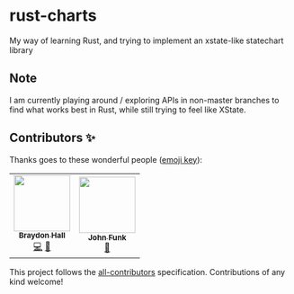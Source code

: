 # rust-charts

My way of learning Rust, and trying to implement an xstate-like statechart library

## Note

I am currently playing around / exploring APIs in non-master branches to find what works best in Rust, while still trying to feel like XState.

## Contributors ✨

Thanks goes to these wonderful people ([emoji key](https://allcontributors.org/docs/en/emoji-key)):

<!-- ALL-CONTRIBUTORS-LIST:START - Do not remove or modify this section -->
<!-- prettier-ignore-start -->
<!-- markdownlint-disable -->
<table>
  <tr>
    <td align="center"><a href="https://github.com/nobrayner"><img src="https://avatars.githubusercontent.com/u/40751395?v=4?s=100" width="100px;" alt=""/><br /><sub><b>Braydon Hall</b></sub></a><br /><a href="https://github.com/nobrayner/rust-charts/commits?author=nobrayner" title="Code">💻</a> <a href="#ideas-nobrayner" title="Ideas, Planning, & Feedback">🤔</a></td>
    <td align="center"><a href="https://github.com/underscorefunk"><img src="https://avatars.githubusercontent.com/u/4334829?v=4?s=100" width="100px;" alt=""/><br /><sub><b>John Funk</b></sub></a><br /><a href="#ideas-underscorefunk" title="Ideas, Planning, & Feedback">🤔</a></td>
  </tr>
</table>

<!-- markdownlint-restore -->
<!-- prettier-ignore-end -->

<!-- ALL-CONTRIBUTORS-LIST:END -->

This project follows the [all-contributors](https://github.com/all-contributors/all-contributors) specification. Contributions of any kind welcome!
